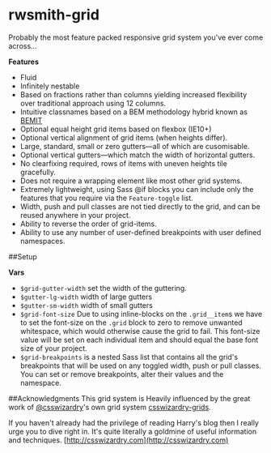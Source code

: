 # rwsmith-grid
Probably the most feature packed responsive grid system you've ever come across&hellip;

**Features**
* Fluid
* Infinitely nestable
* Based on fractions rather than columns yielding increased flexibility over
  traditional approach using 12 columns.
* Intuitive classnames based on a BEM methodology hybrid known as [BEMIT](http://csswizardry.com/2015/08/bemit-taking-the-bem-naming-convention-a-step-further/#responsive-suffixes)
* Optional equal height grid items based on flexbox (IE10+)
* Optional vertical alignment of grid items (when heights differ).
* Large, standard, small or zero gutters&mdash;all of which are cusomisable.
* Optional vertical gutters&mdash;which match the width of horizontal gutters.
* No clearfixing required, rows of items with uneven heights tile gracefully.
* Does not require a wrapping element like most other grid systems.
* Extremely lightweight, using Sass @if blocks you can include only the
  features that you require via the `Feature-toggle` list.
* Width, push and pull classes are not tied directly to the grid, and can be 
  reused anywhere in your project.
* Ability to reverse the order of grid-items.
* Ability to use any number of user-defined breakpoints with user defined
  namespaces.

##Setup

**Vars**
* `$grid-gutter-width` set the width of the guttering.
* `$gutter-lg-width` width of large gutters
* `$gutter-sm-width` width of small gutters
* `$grid-font-size` Due to using inline-blocks on the `.grid__item`s we have to
 set the font-size on the `.grid` block to zero to remove unwanted whitespace,
 which would otherwise cause the grid to fail.  This font-size value will be
 set on each individual item and should equal the base font size of your project.
* `$grid-breakpoints` is a nested Sass list that contains all the grid's 
breakpoints that will be used on any toggled width, push or pull classes. You
can set or remove breakpoints, alter their values and the namespace.

##Acknowledgments
This grid system is Heavily influenced by the great work of
[@csswizardry](https://twitter.com/csswizardry])'s own grid system 
[csswizardry-grids](https://github.com/csswizardry/csswizardry-grids).  

If you haven't already had the privilege of reading Harry's blog then I really 
urge you to dive right in.  It's quite literally a goldmine of useful 
information and techniques.
[http://csswizardry.com](http://csswizardry.com)




